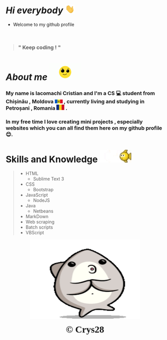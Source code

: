 # *Hi everybody* <img src="wave.gif" width="30px">  

* Welcome to my github profile

<br> 

>### " Keep coding ! " 

# *About me* <img src="about.gif" width="100px"> 

### My name is Iacomachi Cristian and I'm a CS 💻 student from Chișinău , Moldova <img src="moldova.png" width="25px"> , currently living and studying in Petroșani , Romania <img src="romania.png" width="25px"> . 

### In my free time I love creating mini projects , especially websites which you can all find them here on my github profile 😊.

# Skills and Knowledge <img src="skills.gif" width="100px"> 
>* HTML 
>   * Sublime Text 3
>* CSS
>    * Bootstrap
>* JavaScript
>   * NodeJS
>* Java
>    * Netbeans
>* MarkDown
>* Web scraping
>* Batch scripts
>* VBScript

<p align="center">
  <img width="350" height="250" src="end.gif"><br>
</p>

<div align="center" style="font-size: 30px; font-family: Papyrus,fantasy;">
<b>&copy; Crys28</b>
</div>